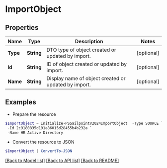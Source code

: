 # ImportObject
## Properties

Name | Type | Description | Notes
------------ | ------------- | ------------- | -------------
**Type** | **String** | DTO type of object created or updated by import. | [optional] 
**Id** | **String** | ID of object created or updated by import. | [optional] 
**Name** | **String** | Display name of object created or updated by import. | [optional] 

## Examples

- Prepare the resource
```powershell
$ImportObject = Initialize-PSSailpointV2024ImportObject  -Type SOURCE `
 -Id 2c9180835d191a86015d28455b4b232a `
 -Name HR Active Directory
```

- Convert the resource to JSON
```powershell
$ImportObject | ConvertTo-JSON
```

[[Back to Model list]](../README.md#documentation-for-models) [[Back to API list]](../README.md#documentation-for-api-endpoints) [[Back to README]](../README.md)

